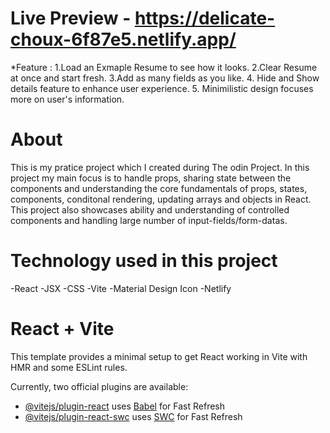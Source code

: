 # Live Preview - https://delicate-choux-6f87e5.netlify.app/

*Feature : 
            1.Load an Exmaple Resume to see how it looks.
            2.Clear Resume at once and start fresh.
            3.Add as many fields as you like.
            4. Hide and Show details feature to enhance user experience.
            5. Minimilistic design focuses more on user's information. 

# About
This is my pratice project which I created during The odin Project. In this project my main focus is to handle props, sharing state between the components and understanding the core fundamentals of props, states, components, conditonal rendering, updating arrays and objects in React. This project also showcases ability and understanding of controlled components and  handling large number of input-fields/form-datas.

# Technology used in this project
-React
-JSX
-CSS
-Vite
-Material Design Icon
-Netlify

# React + Vite

This template provides a minimal setup to get React working in Vite with HMR and some ESLint rules.

Currently, two official plugins are available:

- [@vitejs/plugin-react](https://github.com/vitejs/vite-plugin-react/blob/main/packages/plugin-react/README.md) uses [Babel](https://babeljs.io/) for Fast Refresh
- [@vitejs/plugin-react-swc](https://github.com/vitejs/vite-plugin-react-swc) uses [SWC](https://swc.rs/) for Fast Refresh
